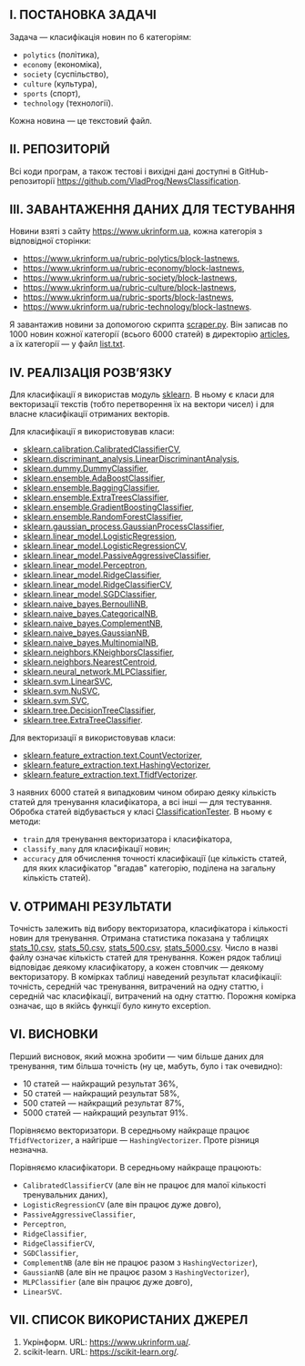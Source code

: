 ## I. ПОСТАНОВКА ЗАДАЧІ

Задача &mdash; класифікація новин по 6 категоріям:
* `polytics` (політика),
* `economy` (економіка),
* `society` (суспільство),
* `culture` (культура),
* `sports` (спорт),
* `technology` (технології).

Кожна новина &mdash; це текстовий файл.

## II. РЕПОЗИТОРІЙ

Всі коди програм, а також тестові і вихідні дані доступні в GitHub-репозиторії https://github.com/VladProg/NewsClassification.

## III. ЗАВАНТАЖЕННЯ ДАНИХ ДЛЯ ТЕСТУВАННЯ

Новини взяті з сайту https://www.ukrinform.ua, кожна категорія з відповідної сторінки:
* https://www.ukrinform.ua/rubric-polytics/block-lastnews,
* https://www.ukrinform.ua/rubric-economy/block-lastnews,
* https://www.ukrinform.ua/rubric-society/block-lastnews,
* https://www.ukrinform.ua/rubric-culture/block-lastnews,
* https://www.ukrinform.ua/rubric-sports/block-lastnews,
* https://www.ukrinform.ua/rubric-technology/block-lastnews.

Я завантажив новини за допомогою скрипта [scraper.py](scraper.py). 
Він записав по 1000 новин кожної категорії (всього 6000 статей) в директорію [articles](articles), а їх категорії &mdash; у файл [list.txt](list.txt).

## IV. РЕАЛІЗАЦІЯ РОЗВ’ЯЗКУ

Для класифікації я використав модуль [sklearn](https://scikit-learn.org/stable/modules/classes.html). 
В ньому є класи для векторизації текстів (тобто перетворення їх на вектори чисел) і для власне класифікації отриманих векторів.

Для класифікації я використовував класи:
* [sklearn.calibration.CalibratedClassifierCV](https://scikit-learn.org/stable/modules/generated/sklearn.calibration.CalibratedClassifierCV),
* [sklearn.discriminant_analysis.LinearDiscriminantAnalysis](https://scikit-learn.org/stable/modules/generated/sklearn.discriminant_analysis.LinearDiscriminantAnalysis),
* [sklearn.dummy.DummyClassifier](https://scikit-learn.org/stable/modules/generated/sklearn.dummy.DummyClassifier),
* [sklearn.ensemble.AdaBoostClassifier](https://scikit-learn.org/stable/modules/generated/sklearn.ensemble.AdaBoostClassifier),
* [sklearn.ensemble.BaggingClassifier](https://scikit-learn.org/stable/modules/generated/sklearn.ensemble.BaggingClassifier),
* [sklearn.ensemble.ExtraTreesClassifier](https://scikit-learn.org/stable/modules/generated/sklearn.ensemble.ExtraTreesClassifier),
* [sklearn.ensemble.GradientBoostingClassifier](https://scikit-learn.org/stable/modules/generated/sklearn.ensemble.GradientBoostingClassifier),
* [sklearn.ensemble.RandomForestClassifier](https://scikit-learn.org/stable/modules/generated/sklearn.ensemble.RandomForestClassifier),
* [sklearn.gaussian_process.GaussianProcessClassifier](https://scikit-learn.org/stable/modules/generated/sklearn.gaussian_process.GaussianProcessClassifier),
* [sklearn.linear_model.LogisticRegression](https://scikit-learn.org/stable/modules/generated/sklearn.linear_model.LogisticRegression),
* [sklearn.linear_model.LogisticRegressionCV](https://scikit-learn.org/stable/modules/generated/sklearn.linear_model.LogisticRegressionCV),
* [sklearn.linear_model.PassiveAggressiveClassifier](https://scikit-learn.org/stable/modules/generated/sklearn.linear_model.PassiveAggressiveClassifier),
* [sklearn.linear_model.Perceptron](https://scikit-learn.org/stable/modules/generated/sklearn.linear_model.Perceptron),
* [sklearn.linear_model.RidgeClassifier](https://scikit-learn.org/stable/modules/generated/sklearn.linear_model.RidgeClassifier),
* [sklearn.linear_model.RidgeClassifierCV](https://scikit-learn.org/stable/modules/generated/sklearn.linear_model.RidgeClassifierCV),
* [sklearn.linear_model.SGDClassifier](https://scikit-learn.org/stable/modules/generated/sklearn.linear_model.SGDClassifier),
* [sklearn.naive_bayes.BernoulliNB](https://scikit-learn.org/stable/modules/generated/sklearn.naive_bayes.BernoulliNB),
* [sklearn.naive_bayes.CategoricalNB](https://scikit-learn.org/stable/modules/generated/sklearn.naive_bayes.CategoricalNB),
* [sklearn.naive_bayes.ComplementNB](https://scikit-learn.org/stable/modules/generated/sklearn.naive_bayes.ComplementNB),
* [sklearn.naive_bayes.GaussianNB](https://scikit-learn.org/stable/modules/generated/sklearn.naive_bayes.GaussianNB),
* [sklearn.naive_bayes.MultinomialNB](https://scikit-learn.org/stable/modules/generated/sklearn.naive_bayes.MultinomialNB),
* [sklearn.neighbors.KNeighborsClassifier](https://scikit-learn.org/stable/modules/generated/sklearn.neighbors.KNeighborsClassifier),
* [sklearn.neighbors.NearestCentroid](https://scikit-learn.org/stable/modules/generated/sklearn.neighbors.NearestCentroid),
* [sklearn.neural_network.MLPClassifier](https://scikit-learn.org/stable/modules/generated/sklearn.neural_network.MLPClassifier),
* [sklearn.svm.LinearSVC](https://scikit-learn.org/stable/modules/generated/sklearn.svm.LinearSVC),
* [sklearn.svm.NuSVC](https://scikit-learn.org/stable/modules/generated/sklearn.svm.NuSVC),
* [sklearn.svm.SVC](https://scikit-learn.org/stable/modules/generated/sklearn.svm.SVC),
* [sklearn.tree.DecisionTreeClassifier](https://scikit-learn.org/stable/modules/generated/sklearn.tree.DecisionTreeClassifier),
* [sklearn.tree.ExtraTreeClassifier](https://scikit-learn.org/stable/modules/generated/sklearn.tree.ExtraTreeClassifier).

Для векторизації я використовував класи:
* [sklearn.feature_extraction.text.CountVectorizer](https://scikit-learn.org/stable/modules/generated/sklearn.feature_extraction.text.CountVectorizer),
* [sklearn.feature_extraction.text.HashingVectorizer](https://scikit-learn.org/stable/modules/generated/sklearn.feature_extraction.text.HashingVectorizer),
* [sklearn.feature_extraction.text.TfidfVectorizer](https://scikit-learn.org/stable/modules/generated/sklearn.feature_extraction.text.TfidfVectorizer).

З наявних 6000 статей я випадковим чином обираю деяку кількість статей для тренування класифікатора, а всі інші &mdash; для тестування. 
Обробка статей відбувається у класі [ClassificationTester](classification_tester.py). В ньому є методи:
* `train` для тренування векторизатора і класифікатора,
* `classify_many` для класифікації новин;
* `accuracy` для обчислення точності класифікації (це кількість статей, для яких класифікатор "вгадав" категорію, поділена на загальну кількість статей).

## V. ОТРИМАНІ РЕЗУЛЬТАТИ

Точність залежить від вибору векторизатора, класифікатора і кількості новин для тренування. 
Отримана статистика показана у таблицях [stats_10.csv](stats_10.csv), [stats_50.csv](stats_50.csv), [stats_500.csv](stats_500.csv), [stats_5000.csv](stats_5000.csv). 
Число в назві файлу означає кількість статей для тренування. 
Кожен рядок таблиці відповідає деякому класифікатору, а кожен стовпчик &mdash; деякому векторизатору. 
В комірках таблиці наведений результат класифікації: точність, середній час тренування, витрачений на одну статтю, і середній час класифікації, витрачений на одну статтю. 
Порожня комірка означає, що в якійсь функції було кинуто exception.

## VI. ВИСНОВКИ

Перший висновок, який можна зробити &mdash; чим більше даних для тренування, тим більша точність (ну це, мабуть, було і так очевидно):
* 10 статей &mdash; найкращий результат 36%,
* 50 статей &mdash; найкращий результат 58%,
* 500 статей &mdash; найкращий результат 87%,
* 5000 статей &mdash; найкращий результат 91%.

Порівняємо векторизатори. В середньому найкраще працює `TfidfVectorizer`, а найгірше &mdash; `HashingVectorizer`. Проте різниця незначна.

Порівняємо класифікатори. В середньому найкраще працюють:
* `CalibratedClassifierCV` (але він не працює для малої кількості тренувальних даних),
* `LogisticRegressionCV` (але він працює дуже довго),
* `PassiveAggressiveClassifier`,
* `Perceptron`,
* `RidgeClassifier`,
* `RidgeClassifierCV`,
* `SGDClassifier`,
* `ComplementNB` (але він не працює разом з `HashingVectorizer`),
* `GaussianNB` (але він не працює разом з `HashingVectorizer`),
* `MLPClassifier` (але він працює дуже довго),
* `LinearSVC`.

## VII. СПИСОК ВИКОРИСТАНИХ ДЖЕРЕЛ

1. Укрінформ. URL: https://www.ukrinform.ua/.
2. scikit-learn. URL: https://scikit-learn.org/.
